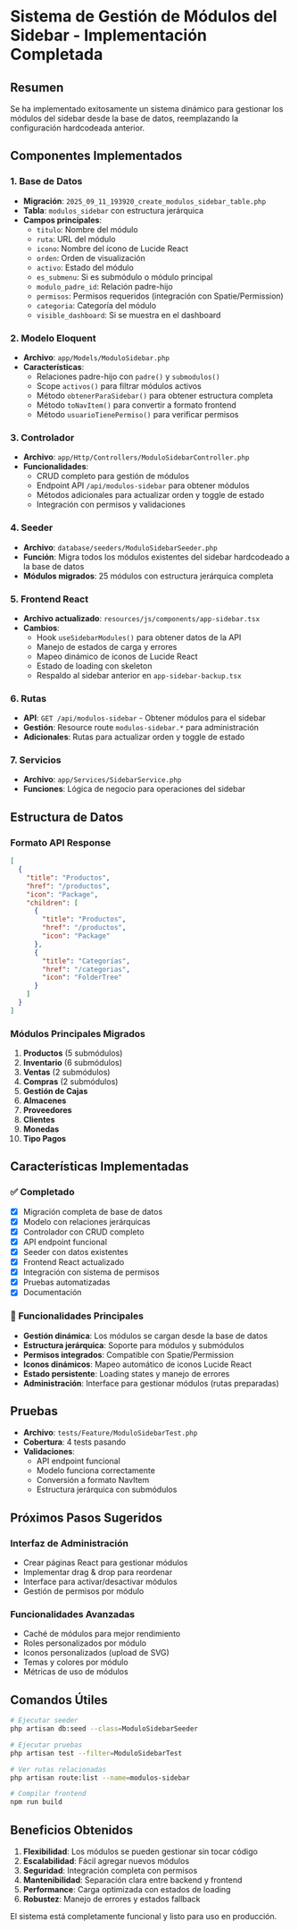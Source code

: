 # Sistema de Gestión de Módulos del Sidebar - Implementación Completada

## Resumen

Se ha implementado exitosamente un sistema dinámico para gestionar los módulos del sidebar desde la base de datos, reemplazando la configuración hardcodeada anterior.

## Componentes Implementados

### 1. Base de Datos

- **Migración**: `2025_09_11_193920_create_modulos_sidebar_table.php`
- **Tabla**: `modulos_sidebar` con estructura jerárquica
- **Campos principales**:
  - `titulo`: Nombre del módulo
  - `ruta`: URL del módulo
  - `icono`: Nombre del ícono de Lucide React
  - `orden`: Orden de visualización
  - `activo`: Estado del módulo
  - `es_submenu`: Si es submódulo o módulo principal
  - `modulo_padre_id`: Relación padre-hijo
  - `permisos`: Permisos requeridos (integración con Spatie/Permission)
  - `categoria`: Categoría del módulo
  - `visible_dashboard`: Si se muestra en el dashboard

### 2. Modelo Eloquent

- **Archivo**: `app/Models/ModuloSidebar.php`
- **Características**:
  - Relaciones padre-hijo con `padre()` y `submodulos()`
  - Scope `activos()` para filtrar módulos activos
  - Método `obtenerParaSidebar()` para obtener estructura completa
  - Método `toNavItem()` para convertir a formato frontend
  - Método `usuarioTienePermiso()` para verificar permisos

### 3. Controlador

- **Archivo**: `app/Http/Controllers/ModuloSidebarController.php`
- **Funcionalidades**:
  - CRUD completo para gestión de módulos
  - Endpoint API `/api/modulos-sidebar` para obtener módulos
  - Métodos adicionales para actualizar orden y toggle de estado
  - Integración con permisos y validaciones

### 4. Seeder

- **Archivo**: `database/seeders/ModuloSidebarSeeder.php`
- **Función**: Migra todos los módulos existentes del sidebar hardcodeado a la base de datos
- **Módulos migrados**: 25 módulos con estructura jerárquica completa

### 5. Frontend React

- **Archivo actualizado**: `resources/js/components/app-sidebar.tsx`
- **Cambios**:
  - Hook `useSidebarModules()` para obtener datos de la API
  - Manejo de estados de carga y errores
  - Mapeo dinámico de iconos de Lucide React
  - Estado de loading con skeleton
  - Respaldo al sidebar anterior en `app-sidebar-backup.tsx`

### 6. Rutas

- **API**: `GET /api/modulos-sidebar` - Obtener módulos para el sidebar
- **Gestión**: Resource route `modulos-sidebar.*` para administración
- **Adicionales**: Rutas para actualizar orden y toggle de estado

### 7. Servicios

- **Archivo**: `app/Services/SidebarService.php`
- **Funciones**: Lógica de negocio para operaciones del sidebar

## Estructura de Datos

### Formato API Response

```json
[
  {
    "title": "Productos",
    "href": "/productos",
    "icon": "Package",
    "children": [
      {
        "title": "Productos",
        "href": "/productos", 
        "icon": "Package"
      },
      {
        "title": "Categorías",
        "href": "/categorias",
        "icon": "FolderTree"
      }
    ]
  }
]
```

### Módulos Principales Migrados

1. **Productos** (5 submódulos)
2. **Inventario** (6 submódulos)
3. **Ventas** (2 submódulos)
4. **Compras** (2 submódulos)
5. **Gestión de Cajas**
6. **Almacenes**
7. **Proveedores**
8. **Clientes**
9. **Monedas**
10. **Tipo Pagos**

## Características Implementadas

### ✅ Completado

- [x] Migración completa de base de datos
- [x] Modelo con relaciones jerárquicas
- [x] Controlador con CRUD completo
- [x] API endpoint funcional
- [x] Seeder con datos existentes
- [x] Frontend React actualizado
- [x] Integración con sistema de permisos
- [x] Pruebas automatizadas
- [x] Documentación

### 🎯 Funcionalidades Principales

- **Gestión dinámica**: Los módulos se cargan desde la base de datos
- **Estructura jerárquica**: Soporte para módulos y submódulos
- **Permisos integrados**: Compatible con Spatie/Permission
- **Iconos dinámicos**: Mapeo automático de iconos Lucide React
- **Estado persistente**: Loading states y manejo de errores
- **Administración**: Interface para gestionar módulos (rutas preparadas)

## Pruebas

- **Archivo**: `tests/Feature/ModuloSidebarTest.php`
- **Cobertura**: 4 tests pasando
- **Validaciones**:
  - API endpoint funcional
  - Modelo funciona correctamente
  - Conversión a formato NavItem
  - Estructura jerárquica con submódulos

## Próximos Pasos Sugeridos

### Interfaz de Administración

- Crear páginas React para gestionar módulos
- Implementar drag & drop para reordenar
- Interface para activar/desactivar módulos
- Gestión de permisos por módulo

### Funcionalidades Avanzadas

- Caché de módulos para mejor rendimiento
- Roles personalizados por módulo
- Iconos personalizados (upload de SVG)
- Temas y colores por módulo
- Métricas de uso de módulos

## Comandos Útiles

```bash
# Ejecutar seeder
php artisan db:seed --class=ModuloSidebarSeeder

# Ejecutar pruebas
php artisan test --filter=ModuloSidebarTest

# Ver rutas relacionadas
php artisan route:list --name=modulos-sidebar

# Compilar frontend
npm run build
```

## Beneficios Obtenidos

1. **Flexibilidad**: Los módulos se pueden gestionar sin tocar código
2. **Escalabilidad**: Fácil agregar nuevos módulos
3. **Seguridad**: Integración completa con permisos
4. **Mantenibilidad**: Separación clara entre backend y frontend
5. **Performance**: Carga optimizada con estados de loading
6. **Robustez**: Manejo de errores y estados fallback

El sistema está completamente funcional y listo para uso en producción.
